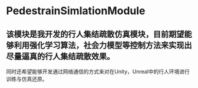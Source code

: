# PedestrainSimlationModule
## 该模块是我开发的行人集结疏散仿真模块，目前期望能够利用强化学习算法，社会力模型等控制方法来实现出尽量逼真的行人集结疏散效果。
同时还希望能够开发通过网络通信的方式来对在Unity，Unreal中的行人环境进行训练与仿真还原。
